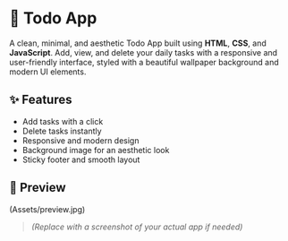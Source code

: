 # 📝 Todo App

A clean, minimal, and aesthetic Todo App built using **HTML**, **CSS**, and **JavaScript**. Add, view, and delete your daily tasks with a responsive and user-friendly interface, styled with a beautiful wallpaper background and modern UI elements.

## ✨ Features

- Add tasks with a click
- Delete tasks instantly
- Responsive and modern design
- Background image for an aesthetic look
- Sticky footer and smooth layout

## 📸 Preview

(Assets/preview.jpg)

> *(Replace with a screenshot of your actual app if needed)*

